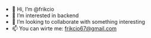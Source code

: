 - 👋 Hi, I’m @frikcio
- 👀 I’m interested in backend 
- 💞️ I’m looking to collaborate with something interesting
- 📫 You can wirte me: frikcio67@gmail.com

<!---
frikcio/frikcio is a ✨ special ✨ repository because its `README.md` (this file) appears on your GitHub profile.
You can click the Preview link to take a look at your changes.
--->
